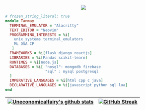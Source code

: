 <p align="center">
  <a href="https://github.com/DenverCoder1/readme-typing-svg"><img src="https://readme-typing-svg.herokuapp.com/?lines=Tanmay+Panda&font=Fira%20Code&center=true&width=440&height=45&color=58a7f1&vCenter=true&size=22"></a>
</p>

```ruby
# frozen_string_literal: true
module Tanmay
  TERMINAL_EMULATOR = "Alacritty"
  TEXT_EDITOR = "Neovim"
  PROGRAMMING_INTERESTS = %i[
    unix_systems terminal_emulators
    ML DSA CP 
   ]
  FRAMEWORKS = %i[flask django reactjs]
  LIBRARIES = %i[Pandas scikit-learn]
  RUNTIMES = %i[node.js]
  DATABASES = %i[ "nosql": mongodb firebase 
                  "sql" : mysql postgresql 
  ]
  IMPERATIVE_LANGUAGES = %i[html cpp c java]
  DECLARATIVE_LANGUAGES = %i[javascript python sql lua]
end
```
<!-- &include_all_commits=true -->

|<a href="https://github.com/uneconomicalfairy14/github-readme-stats"><img align="center" src="https://github-readme-stats.vercel.app/api?username=uneconomicalfairy14&count_private=true&show_icons=true&theme=dracula&hide_border=true" alt="Uneconomicalfairy's github stats" /></a> | [![GitHub Streak](https://github-readme-streak-stats.herokuapp.com?user=uneconomicalfairy14&theme=dracula&hide_border=true&date_format=M%20j%5B%2C%20Y%5D)](https://git.io/streak-stats) |
| ------------- | ------------- |
